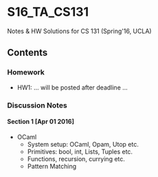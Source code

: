 S16_TA_CS131
============
Notes & HW Solutions for CS 131 (Spring'16, UCLA)


## Contents

### Homework
  + HW1: ... will be posted after deadline ...


### Discussion Notes

#### Section 1 [Apr 01 2016]
  + OCaml
    + System setup: OCaml, Opam, Utop etc.
    + Primitives: bool, int, Lists, Tuples etc.
    + Functions, recursion, currying etc.
    + Pattern Matching
